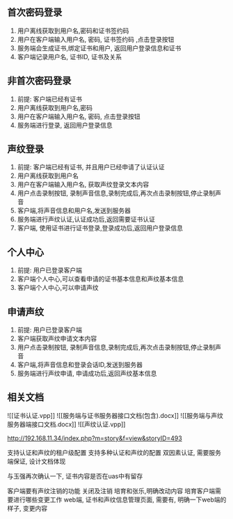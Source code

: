 
## 首次密码登录
1. 用户离线获取到用户名,密码和证书签约码
2. 用户在客户端输入用户名, 密码, 证书签约码 ,点击登录按钮
3. 服务端会生成证书,绑定证书和用户, 返回用户登录信息和证书
4. 客户端记录用户名, 证书ID, 证书及关系

## 非首次密码登录
1. 前提: 客户端已经有证书
2. 用户离线获取到用户名,密码
3. 用户在客户端输入用户名, 密码, 点击登录按钮
4. 服务端进行登录, 返回用户登录信息

## 声纹登录
1. 前提: 客户端已经有证书, 并且用户已经申请了认证认证
2. 用户离线获取到用户名
3. 用户在客户端输入用户名, 获取声纹登录文本内容
4. 用户点击录制按钮, 录制声音信息,录制完成后,再次点击录制按钮,停止录制声音
5. 客户端,将声音信息和用户名,发送到服务器
6. 服务端进行声纹认证,认证成功后,返回需要证书认证
7. 客户端, 使用证书进行证书登录,登录成功后,返回用户登录信息

## 个人中心
1. 前提:  用户已登录客户端
2. 客户端个人中心,可以查看申请的证书基本信息和声纹基本信息
3. 客户端个人中心,可以申请声纹

## 申请声纹
1. 前提:  用户已登录客户端
2. 客户端获取声纹申请文本内容
3. 用户点击录制按钮, 录制声音信息,录制完成后,再次点击录制按钮,停止录制声音
4. 客户端,将声音信息和登录会话ID,发送到服务器
5. 服务端进行声纹申请, 申请成功后,返回声纹基本信息

## 相关文档
![[证书认证.vpp]]
![[服务端与证书服务器接口文档(包含).docx]]
![[服务端与声纹服务器端接口文档.docx]]
![[声纹认证.vpp]]

http://192.168.11.34/index.php?m=story&f=view&storyID=493

支持认证和声纹的租户级配置
支持多种认证和声纹的配置
双因素认证, 需要服务端保证, 设计文档体现

与玉强再次确认一下, 证书内容是否在uas中有留存

客户端要有声纹注销的功能
	关闭及注销
培育和张乐,明确改动内容
	培育客户端需要进行哪些变更工作
	web端, 证书和声纹信息管理页面, 需要有, 明确一下web端的样子, 变更内容